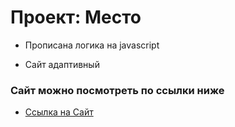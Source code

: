 # Проект: Место

* Прописана логика на javascript

* Сайт адаптивный

### Сайт можно посмотреть по ссылки ниже 
* [Ссылка на Сайт](https://khodarevskii.github.io/mesto/)